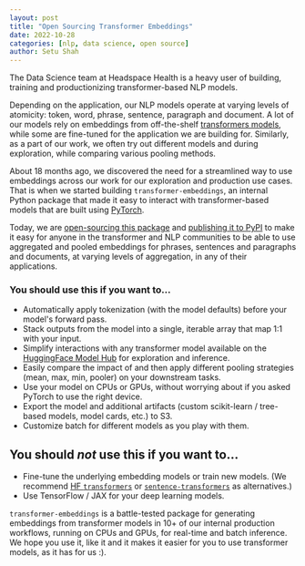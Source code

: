 ```yaml
---
layout: post
title: "Open Sourcing Transformer Embeddings"
date: 2022-10-28
categories: [nlp, data science, open source]
author: Setu Shah
---
```


The Data Science team at Headspace Health is a heavy user of building, training and productionizing transformer-based NLP models.

Depending on the application, our NLP models operate at varying levels of atomicity: token, word, phrase, sentence, paragraph and document. A lot of our models rely on embeddings from off-the-shelf [transformers models](https://huggingface.co/models), while some are fine-tuned for the application we are building for. Similarly, as a part of our work, we often try out different models and during exploration, while comparing various pooling methods.

About 18 months ago, we discovered the need for a streamlined way to use embeddings across our work for our exploration and production use cases. That is when we started building `transformer-embeddings`, an internal Python package that made it easy to interact with transformer-based models that are built using [PyTorch](https://pytorch.org/).

Today, we are [open-sourcing this package](https://github.com/ginger-io/transformer-embeddings/) and [publishing it to PyPI](https://pypi.org/project/transformer-embeddings/) to make it easy for anyone in the transformer and NLP communities to be able to use aggregated and pooled embeddings for phrases, sentences and paragraphs and documents, at varying levels of aggregation, in any of their applications.

### You should use this if you want to...

- Automatically apply tokenization (with the model defaults) before your model's forward pass.
- Stack outputs from the model into a single, iterable array that map 1:1 with your input.
- Simplify interactions with any transformer model available on the [HuggingFace Model Hub](https://huggingface.co/models) for exploration and inference.
- Easily compare the impact of and then apply different pooling strategies (mean, max, min, pooler) on your downstream tasks.
- Use your model on CPUs or GPUs, without worrying about if you asked PyTorch to use the right device.
- Export the model and additional artifacts (custom scikit-learn / tree-based models, model cards, etc.) to S3.
- Customize batch for different models as you play with them.

## You should _not_ use this if you want to...

- Fine-tune the underlying embedding models or train new models. (We recommend [HF `transformers`](https://github.com/huggingface/transformers) or [`sentence-transformers`](https://github.com/UKPLab/sentence-transformers) as alternatives.)
- Use TensorFlow / JAX for your deep learning models.

`transformer-embeddings` is a battle-tested package for generating embeddings from transformer models in 10+ of our internal production workflows, running on CPUs and GPUs, for real-time and batch inference. We hope you use it, like it and it makes it easier for you to use transformer models, as it has for us :).
